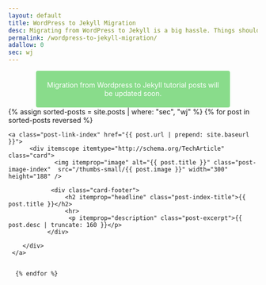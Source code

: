 ```yaml
---
layout: default
title: WordPress to Jekyll Migration
desc: Migrating from WordPress to Jekyll is a big hassle. Things should be handled carefully. Learn how to do it here.
permalink: /wordpress-to-jekyll-migration/
adallow: 0
sec: wj
---
```


<p class="green">Migration from Wordpress to Jekyll tutorial posts will be updated soon.</p>

<div class="homepage">
<div class="mainbox">
    {% assign sorted-posts = site.posts | where: "sec", "wj" %}
     {% for post in sorted-posts  reversed %}
     
    <a class="post-link-index" href="{{ post.url | prepend: site.baseurl }}">
          <div itemscope itemtype="http://schema.org/TechArticle" class="card">
                 <img itemprop="image" alt="{{ post.title }}" class="post-image-index"  src="/thumbs-small/{{ post.image }}" width="300" height="188" />

                <div class="card-footer">
                    <h2 itemprop="headline" class="post-index-title">{{ post.title }}</h2>
                    <hr>
                     <p itemprop="description" class="post-excerpt">{{ post.desc | truncate: 160 }}</p>
               </div>
           
        </div> 
     </a>
          
     
      {% endfor %}
</div>
</div>

<style>
.green {

    padding: 20px;
    border-radius:4px;
    color: #fff;
    width: 70%;
    text-align:center; 
    margin: 0 auto;
    background-color: #89dc8b;
    
}
.green a {
    color: #fff;
}
</style>